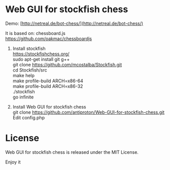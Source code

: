 Web GUI for stockfish chess
===========================
Demo:
[http://netreal.de/bot-chess/](http://netreal.de/bot-chess/)

It is based on: chessboard.js<br />
https://github.com/oakmac/chessboardjs<br />
1) Install stockfish<br />
https://stockfishchess.org/<br />
sudo apt-get install git g++<br />
git clone https://github.com/mcostalba/Stockfish.git<br />
cd Stockfish/src<br />
make help<br />
make profile-build ARCH=x86-64<br />
make profile-build ARCH=x86-32<br />
./stockfish<br />
go infinite<br />

2) Install Web GUI for stockfish chess<br />
git clone https://github.com/antiproton/Web-GUI-for-stockfish-chess.git<br />
Edit config.php<br />

License
=======
Web GUI for stockfish chess is released under the MIT License.

 Enjoy it